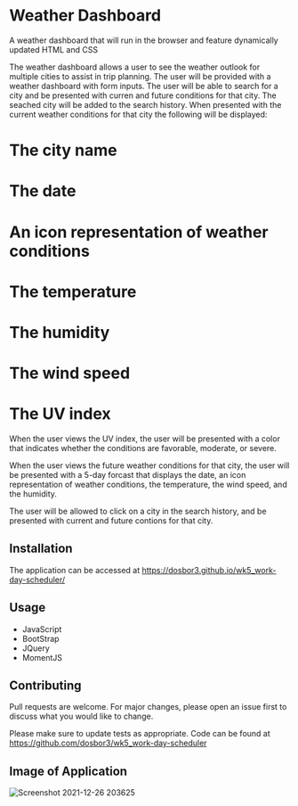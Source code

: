 #  Weather Dashboard
A weather dashboard that will run in the browser and feature dynamically updated HTML and CSS

The weather dashboard allows a user to see the weather outlook for multiple cities to assist in trip planning.  The user will be provided with a weather dashboard with form inputs.  The user will be able to search for a city and be presented with curren and future conditions for that city.  The seached city will be added to the search history.  When presented with the current weather conditions for that city the following will be displayed: 

#  The city name
#  The date
#  An icon representation of weather conditions
#  The temperature
#  The humidity
#  The wind speed
#  The UV index

When the user views the UV index, the user will be presented with a color that indicates whether the conditions are favorable, moderate, or severe.  

When the user views the future weather conditions for that city, the user will be presented with a 5-day forcast that displays the date, an icon representation of weather conditions, the temperature, the wind speed, and the humidity.  

The user will be allowed to click on a city in the search history, and be presented with current and future contions for that city.  

## Installation

The application can be accessed at https://dosbor3.github.io/wk5_work-day-scheduler/  

## Usage

*  JavaScript
*  BootStrap
*  JQuery
*  MomentJS

## Contributing
Pull requests are welcome. For major changes, please open an issue first to discuss what you would like to change.

Please make sure to update tests as appropriate.  Code can be found at https://github.com/dosbor3/wk5_work-day-scheduler


## Image of Application 
![Screenshot 2021-12-26 203625](https://user-images.githubusercontent.com/40706088/147432802-db4e86a6-867c-49a2-b2f3-f53759584538.jpg)







